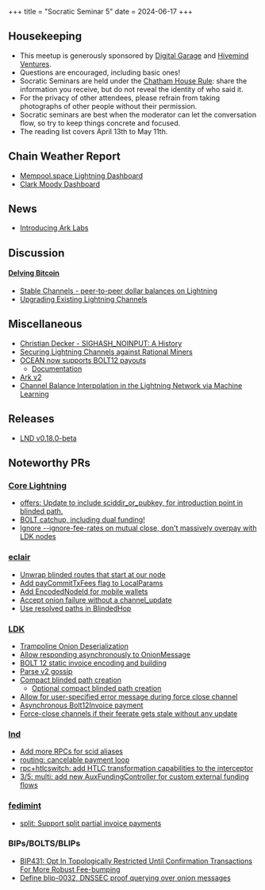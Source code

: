 +++
title = "Socratic Seminar 5"
date = 2024-06-17
+++

Housekeeping
------------

- This meetup is generously sponsored by [Digital Garage](https://dg717.com/) and [Hivemind Ventures](https://hivemind.vc).
- Questions are encouraged, including basic ones!
- Socratic Seminars are held under the [Chatham House Rule](https://www.chathamhouse.org/about-us/chatham-house-rule): share the information you receive, but do not reveal the identity of who said it.
- For the privacy of other attendees, please refrain from taking photographs of other people without their permission.
- Socratic seminars are best when the moderator can let the conversation flow, so try to keep things concrete and focused.
- The reading list covers April 13th to May 11th.


Chain Weather Report
--------------------

- [Mempool.space Lightning Dashboard](https://mempool.space/lightning)
- [Clark Moody Dashboard](https://bitcoin.clarkmoody.com/dashboard/)


News
----
- [Introducing Ark Labs](https://blog.arklabs.to/introducing-ark-labs-a-new-venture-to-bring-seamless-and-scalable-payments-to-bitcoin-811388c0001b)


Discussion
----------
#### [Delving Bitcoin](https://delvingbitcoin.org/)

- [Stable Channels - peer-to-peer dollar balances on Lightning](https://delvingbitcoin.org/t/stable-channels-peer-to-peer-dollar-balances-on-lightning/875)
- [Upgrading Existing Lightning Channels](https://delvingbitcoin.org/t/upgrading-existing-lightning-channels/881)

Miscellaneous
-------------
- [Christian Decker - SIGHASH_NOINPUT: A History](https://x.com/bergealex4/status/1786933357575606594)
- [Securing Lightning Channels against Rational Miners](https://eprint.iacr.org/2024/826)
- [OCEAN now supports BOLT12 payouts](https://njump.me/nevent1qqs8sz359u7ysd8hw39v99hlxl5zs7mzsrrw5rwpsctm0ufart2g0ngpp4mhxue69uhkummn9ekx7mqppamhxue69uhkummnw3ezumt0d5q3gamnwvaz7tmwdaehgu3wdau8gu3wv3jhvq3qqtvl2em0llpnnllffhat8zltugwwz97x79gfmxfz4qk52n6zpk3qn2uecg)
	- [Documentation](https://ocean.xyz/docs/lightning)
- [Ark v2](https://brqgoo.medium.com/introducing-ark-v2-2e7ab378e87b)
- [Channel Balance Interpolation in the Lightning Network via Machine Learning](https://arxiv.org/abs/2405.12087)

Releases
--------
- [LND v0.18.0-beta](https://github.com/lightningnetwork/lnd/releases/tag/v0.18.0-beta)


Noteworthy PRs
--------------

### [Core Lightning](https://github.com/ElementsProject/lightning)
- [offers: Update to include sciddir_or_pubkey, for introduction point in blinded path.](https://github.com/ElementsProject/lightning/pull/7212)
- [BOLT catchup, including dual funding!](https://github.com/ElementsProject/lightning/pull/7086)
- [Ignore --ignore-fee-rates on mutual close, don't massively overpay with LDK nodes](https://github.com/ElementsProject/lightning/pull/7252)

### [eclair](https://github.com/ACINQ/eclair/)
- [Unwrap blinded routes that start at our node](https://github.com/ACINQ/eclair/pull/2858)
- [Add payCommitTxFees flag to LocalParams](https://github.com/ACINQ/eclair/pull/2845)
- [Add EncodedNodeId for mobile wallets](https://github.com/ACINQ/eclair/pull/2867)
- [Accept onion failure without a channel_update](https://github.com/ACINQ/eclair/pull/2854)
- [Use resolved paths in BlindedHop](https://github.com/ACINQ/eclair/pull/2859)

### [LDK](https://github.com/lightningdevkit/rust-lightning)
- [Trampoline Onion Deserialization](https://github.com/lightningdevkit/rust-lightning/pull/3006)
- [Allow responding asynchronously to OnionMessage](https://github.com/lightningdevkit/rust-lightning/pull/2996)
- [BOLT 12 static invoice encoding and building](https://github.com/lightningdevkit/rust-lightning/pull/3082)
- [Parse v2 gossip](https://github.com/lightningdevkit/rust-lightning/pull/3098)
- [Compact blinded path creation](https://github.com/lightningdevkit/rust-lightning/pull/3011)
	- [Optional compact blinded path creation](https://github.com/lightningdevkit/rust-lightning/pull/3080)
- [Allow for user-specified error message during force close channel](https://github.com/lightningdevkit/rust-lightning/pull/2889)
- [Asynchronous Bolt12Invoice payment](https://github.com/lightningdevkit/rust-lightning/pull/3078)
- [Force-close channels if their feerate gets stale without any update ](https://github.com/lightningdevkit/rust-lightning/pull/3037)

### [lnd](https://github.com/lightningnetwork/lnd)
- [Add more RPCs for scid aliases](https://github.com/lightningnetwork/lnd/pull/8509)
- [routing: cancelable payment loop](https://github.com/lightningnetwork/lnd/pull/8734)
- [rpc+htlcswitch: add HTLC transformation capabilities to the interceptor](https://github.com/lightningnetwork/lnd/issues/8619)
- [3/5: multi: add new AuxFundingController for custom external funding flows](https://github.com/lightningnetwork/lnd/pull/8622)

### [fedimint](https://github.com/fedimint/fedimint/pull/5391)
- [split: Support split partial invoice payments](https://github.com/fedimint/fedimint/pull/5391)

### BIPs/BOLTS/BLIPs
- [BIP431: Opt In Topologically Restricted Until Confirmation Transactions For More Robust Fee-bumping](https://github.com/bitcoin/bips/pull/1541)
- [Define blip-0032, DNSSEC proof querying over onion messages](https://github.com/lightning/blips/pull/32)

